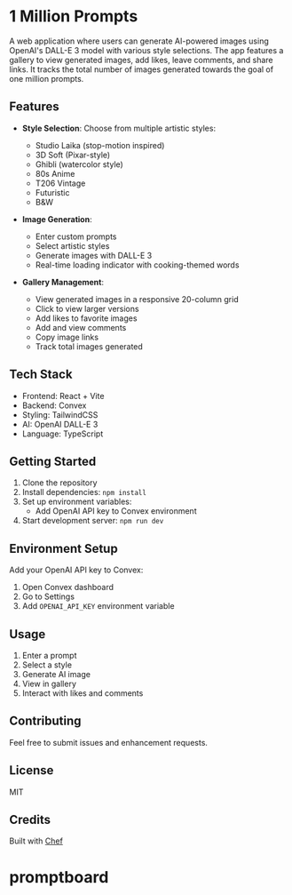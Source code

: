 # 1 Million Prompts

A web application where users can generate AI-powered images using OpenAI's DALL-E 3 model with various style selections. The app features a gallery to view generated images, add likes, leave comments, and share links. It tracks the total number of images generated towards the goal of one million prompts.

## Features

- **Style Selection**: Choose from multiple artistic styles:

  - Studio Laika (stop-motion inspired)
  - 3D Soft (Pixar-style)
  - Ghibli (watercolor style)
  - 80s Anime
  - T206 Vintage
  - Futuristic
  - B&W

- **Image Generation**:

  - Enter custom prompts
  - Select artistic styles
  - Generate images with DALL-E 3
  - Real-time loading indicator with cooking-themed words

- **Gallery Management**:
  - View generated images in a responsive 20-column grid
  - Click to view larger versions
  - Add likes to favorite images
  - Add and view comments
  - Copy image links
  - Track total images generated

## Tech Stack

- Frontend: React + Vite
- Backend: Convex
- Styling: TailwindCSS
- AI: OpenAI DALL-E 3
- Language: TypeScript

## Getting Started

1. Clone the repository
2. Install dependencies: `npm install`
3. Set up environment variables:
   - Add OpenAI API key to Convex environment
4. Start development server: `npm run dev`

## Environment Setup

Add your OpenAI API key to Convex:

1. Open Convex dashboard
2. Go to Settings
3. Add `OPENAI_API_KEY` environment variable

## Usage

1. Enter a prompt
2. Select a style
3. Generate AI image
4. View in gallery
5. Interact with likes and comments

## Contributing

Feel free to submit issues and enhancement requests.

## License

MIT

## Credits

Built with [Chef](https://chef.convex.dev)

# promptboard
